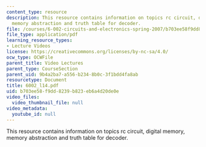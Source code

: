 ```yaml
---
content_type: resource
description: This resource contains information on topics rc circuit, digital memory,
  memory abstraction and truth table for decoder.
file: /courses/6-002-circuits-and-electronics-spring-2007/b703ee58f9dd8239b823eb6a4d20de0e_6002_l14.pdf
file_type: application/pdf
learning_resource_types:
- Lecture Videos
license: https://creativecommons.org/licenses/by-nc-sa/4.0/
ocw_type: OCWFile
parent_title: Video Lectures
parent_type: CourseSection
parent_uid: 9b4a2ba7-a556-b234-8b0c-3f1bdd4fa8ab
resourcetype: Document
title: 6002_l14.pdf
uid: b703ee58-f9dd-8239-b823-eb6a4d20de0e
video_files:
  video_thumbnail_file: null
video_metadata:
  youtube_id: null
---
```

This resource contains information on topics rc circuit, digital memory, memory abstraction and truth table for decoder.